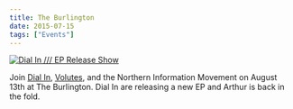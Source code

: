 ```yaml
---
title: The Burlington
date: 2015-07-15
tags: ["Events"]
---
```


[![Dial In /// EP Release Show](/images/2015-08-13.jpg)](https://www.facebook.com/events/1423137928016099/)

Join [Dial In](https://www.dialinsound.com/), [Volutes](https://www.volutesmusic.com/), and the Northern Information Movement on August 13th at The Burlington. Dial In are releasing a new EP and Arthur is back in the fold.
